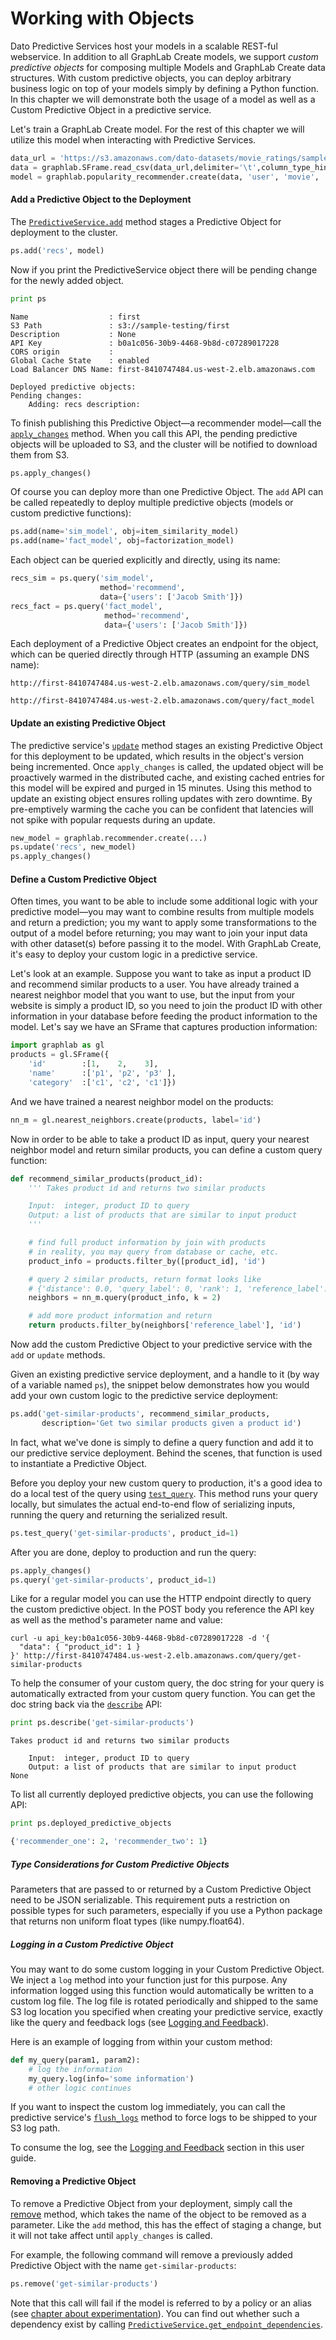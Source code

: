 # Working with Objects
Dato Predictive Services host your models in a scalable REST-ful webservice. In addition to all GraphLab Create models, we support _custom predictive objects_ for composing multiple Models and GraphLab Create data structures. With custom predictive objects, you can deploy arbitrary business logic on top of your models simply by defining a Python function. In this chapter we will demonstrate both the usage of a model as well as a Custom Predictive Object in a predictive service.

Let's train a GraphLab Create model. For the rest of this chapter we will utilize this model when interacting with Predictive Services.

```python
data_url = 'https://s3.amazonaws.com/dato-datasets/movie_ratings/sample.small'
data = graphlab.SFrame.read_csv(data_url,delimiter='\t',column_type_hints={'rating':int})
model = graphlab.popularity_recommender.create(data, 'user', 'movie', 'rating')
```

#### Add a Predictive Object to the Deployment

The [`PredictiveService.add`](https://dato.com/products/create/docs/generated/graphlab.deploy.PredictiveService.add.html) method stages a Predictive Object for deployment to the cluster.

```python
ps.add('recs', model)
```

Now if you print the PredictiveService object there will be pending change for the newly added object.

```python
print ps
```

```
Name                  : first
S3 Path               : s3://sample-testing/first
Description           : None
API Key               : b0a1c056-30b9-4468-9b8d-c07289017228
CORS origin           :
Global Cache State    : enabled
Load Balancer DNS Name: first-8410747484.us-west-2.elb.amazonaws.com

Deployed predictive objects:
Pending changes:
	Adding: recs description:
```

To finish publishing this Predictive Object&mdash;a recommender model&mdash;call the
[`apply_changes`](https://dato.com/products/create/docs/generated/graphlab.deploy.PredictiveService.apply_changes.html) method. When you call this API, the pending predictive objects will be uploaded to S3, and the cluster will be notified to download them from S3.

```python
ps.apply_changes()
```

Of course you can deploy more than one Predictive Object. The `add` API can be called repeatedly to deploy multiple predictive objects (models or custom predictive functions):

```python
ps.add(name='sim_model', obj=item_similarity_model)
ps.add(name='fact_model', obj=factorization_model)
```

Each object can be queried explicitly and directly, using its name:

```python
recs_sim = ps.query('sim_model',
                    method='recommend',
                    data={'users': ['Jacob Smith']})
recs_fact = ps.query('fact_model',
                     method='recommend',
                     data={'users': ['Jacob Smith']})
```

Each deployment of a Predictive Object creates an endpoint for the object, which can be queried directly through HTTP (assuming an example DNS name):

```no-highlight
http://first-8410747484.us-west-2.elb.amazonaws.com/query/sim_model
```

```no-highlight
http://first-8410747484.us-west-2.elb.amazonaws.com/query/fact_model
```


#### Update an existing Predictive Object

The predictive service's
[`update`](https://dato.com/products/create/docs/generated/graphlab.deploy.PredictiveService.update.html) method stages an existing Predictive Object for this deployment to be updated, which results in the object's version being incremented. Once `apply_changes` is called, the updated object will be proactively warmed in the distributed cache, and existing cached entries for this model will be expired and purged in 15 minutes. Using this method to update an existing object ensures rolling updates with zero downtime. By pre-emptively warming the cache you can be confident that latencies will not spike with popular requests during an update.

```python
new_model = graphlab.recommender.create(...)
ps.update('recs', new_model)
ps.apply_changes()
```

#### Define a Custom Predictive Object

Often times, you want to be able to include some additional logic with your predictive model&mdash;you may want to combine results from multiple models and return a prediction; you my want to apply some transformations to the output of a model before returning; you may want to join your input data with other dataset(s) before passing it to the model. With GraphLab Create, it's easy to deploy your custom logic in a predictive service.

Let's look at an example. Suppose you want to take as input a product ID and recommend similar products to a user. You have already trained a nearest neighbor model that you want to use, but the input from your website is simply a product ID, so you need to join the product ID with other information in your database before feeding the product information to the model. Let's say we have an SFrame that captures production information:

```python
import graphlab as gl
products = gl.SFrame({
    'id'        :[1,    2,    3],
    'name'      :['p1', 'p2', 'p3' ],
    'category'  :['c1', 'c2', 'c1']})
```

And we have trained a nearest neighbor model on the products:

```python
nn_m = gl.nearest_neighbors.create(products, label='id')
```

Now in order to be able to take a product ID as input, query your nearest neighbor model and return similar products, you can define a custom query function:

```python
def recommend_similar_products(product_id):
    ''' Takes product id and returns two similar products

    Input:  integer, product ID to query
    Output: a list of products that are similar to input product
    '''

    # find full product information by join with products
    # in reality, you may query from database or cache, etc.
    product_info = products.filter_by([product_id], 'id')

    # query 2 similar products, return format looks like
    # {'distance': 0.0, 'query_label': 0, 'rank': 1, 'reference_label': 1}
    neighbors = nn_m.query(product_info, k = 2)

    # add more product information and return
    return products.filter_by(neighbors['reference_label'], 'id')
```

Now add the custom Predictive Object to your predictive service with the `add` or `update` methods.

Given an existing predictive service deployment, and a handle to it (by way of a variable named `ps`), the snippet below demonstrates how you would add your own custom logic to the predictive service deployment:

```python
ps.add('get-similar-products', recommend_similar_products,
       description='Get two similar products given a product id')
```

In fact, what we've done is simply to define a query function and add it to our predictive service deployment. Behind the scenes, that function is used to instantiate a Predictive Object.

Before you deploy your new custom query to production, it's a good idea to do a local test of the query using [`test_query`](https://dato.com/products/create/docs/generated/graphlab.deploy.PredictiveService.test_query.html). This method runs your query locally, but simulates the actual end-to-end flow of serializing inputs, running the query and returning the serialized result.

```python
ps.test_query('get-similar-products', product_id=1)
```

After you are done, deploy to production and run the query:

```python
ps.apply_changes()
ps.query('get-similar-products', product_id=1)
```

Like for a regular model you can use the HTTP endpoint directly to query the custom predictive object. In the POST body you reference the API key as well as the method's parameter name and value:

```no-highlight
curl -u api_key:b0a1c056-30b9-4468-9b8d-c07289017228 -d '{
  "data": { "product_id": 1 }
}' http://first-8410747484.us-west-2.elb.amazonaws.com/query/get-similar-products
```

To help the consumer of your custom query, the doc string for your query is automatically extracted from your custom query function. You can get the doc string back via the [`describe`](https://dato.com/products/create/docs/generated/graphlab.deploy.PredictiveService.describe.html) API:

```python
print ps.describe('get-similar-products')
```

```
Takes product id and returns two similar products

    Input:  integer, product ID to query
    Output: a list of products that are similar to input product
None
```

To list all currently deployed predictive objects, you can use the following API:

```python
print ps.deployed_predictive_objects
```

```python
{'recommender_one': 2, 'recommender_two': 1}
```

##### Type Considerations for Custom Predictive Objects

Parameters that are passed to or returned by a Custom Predictive Object need to be JSON serializable. This requirement puts a restriction on possible types for such parameters, especially if you use a Python package that returns non uniform float types (like numpy.float64).

##### Logging in a Custom Predictive Object

You may want to do some custom logging in your Custom Predictive Object. We inject a `log` method into your function just for this purpose. Any information logged using this function would automatically be written to a custom log file. The log file is rotated periodically and shipped to the same S3 log location you specified when creating your predictive service, exactly like the
query and feedback logs (see [Logging and Feedback](pred-logging-feedback.md)).

Here is an example of logging from within your custom method:

```python
def my_query(param1, param2):
    # log the information
    my_query.log(info='some information')
    # other logic continues
```

If you want to inspect the custom log immediately, you can call the predictive service's
[`flush_logs`](https://dato.com/products/create/docs/generated/graphlab.deploy.PredictiveService.flush_logs.html) method to force logs to be shipped to your S3 log path.

To consume the log, see the [Logging and Feedback](pred-logging-feedback.md) section in this user guide.

#### Removing a Predictive Object

To remove a Predictive Object from your deployment, simply call the [remove](https://dato.com/products/create/docs/generated/graphlab.deploy.PredictiveService.remove.html) method, which takes the name of the object to be removed as a parameter. Like the `add` method, this has the effect of staging a change, but it will not take affect until `apply_changes` is called.

For example, the following command will remove a previously added Predictive Object with the name `get-similar-products`:

```python
ps.remove('get-similar-products')
```

Note that this call will fail if the model is referred to by a policy or an alias (see [chapter about experimentation](pred-experimentation.html)). You can find out whether such a dependency exist by calling [`PredictiveService.get_endpoint_dependencies`](https://dato.com/products/create/docs/generated/graphlab.deploy.PredictiveService.get_endpoint_dependencies.html).
